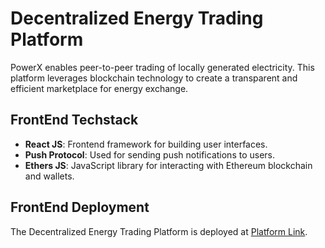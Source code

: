 # Decentralized Energy Trading Platform

PowerX enables peer-to-peer trading of locally generated electricity. This platform leverages blockchain technology to create a transparent and efficient marketplace for energy exchange.

## FrontEnd Techstack

- **React JS**: Frontend framework for building user interfaces.
- **Push Protocol**: Used for sending push notifications to users.
- **Ethers JS**: JavaScript library for interacting with Ethereum blockchain and wallets.

## FrontEnd Deployment

The Decentralized Energy Trading Platform is deployed at [Platform Link](#).


